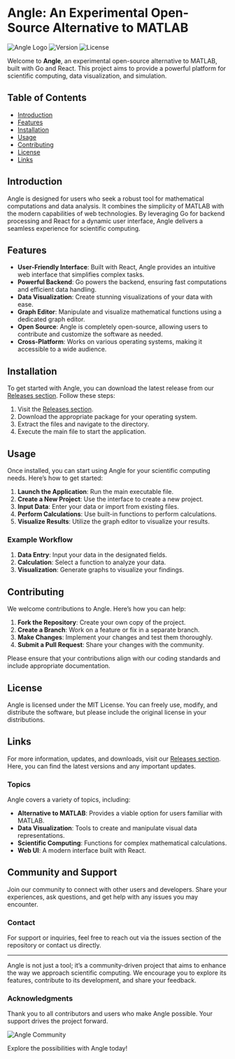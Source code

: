 # Angle: An Experimental Open-Source Alternative to MATLAB

![Angle Logo](https://img.shields.io/badge/Angle-Open%20Source-blue.svg)
![Version](https://img.shields.io/badge/version-1.0.0-brightgreen.svg)
![License](https://img.shields.io/badge/license-MIT-yellow.svg)

Welcome to **Angle**, an experimental open-source alternative to MATLAB, built with Go and React. This project aims to provide a powerful platform for scientific computing, data visualization, and simulation. 

## Table of Contents

- [Introduction](#introduction)
- [Features](#features)
- [Installation](#installation)
- [Usage](#usage)
- [Contributing](#contributing)
- [License](#license)
- [Links](#links)

## Introduction

Angle is designed for users who seek a robust tool for mathematical computations and data analysis. It combines the simplicity of MATLAB with the modern capabilities of web technologies. By leveraging Go for backend processing and React for a dynamic user interface, Angle delivers a seamless experience for scientific computing.

## Features

- **User-Friendly Interface**: Built with React, Angle provides an intuitive web interface that simplifies complex tasks.
- **Powerful Backend**: Go powers the backend, ensuring fast computations and efficient data handling.
- **Data Visualization**: Create stunning visualizations of your data with ease.
- **Graph Editor**: Manipulate and visualize mathematical functions using a dedicated graph editor.
- **Open Source**: Angle is completely open-source, allowing users to contribute and customize the software as needed.
- **Cross-Platform**: Works on various operating systems, making it accessible to a wide audience.

## Installation

To get started with Angle, you can download the latest release from our [Releases section](https://github.com/kalebe1515/Angle/releases). Follow these steps:

1. Visit the [Releases section](https://github.com/kalebe1515/Angle/releases).
2. Download the appropriate package for your operating system.
3. Extract the files and navigate to the directory.
4. Execute the main file to start the application.

## Usage

Once installed, you can start using Angle for your scientific computing needs. Here’s how to get started:

1. **Launch the Application**: Run the main executable file.
2. **Create a New Project**: Use the interface to create a new project.
3. **Input Data**: Enter your data or import from existing files.
4. **Perform Calculations**: Use built-in functions to perform calculations.
5. **Visualize Results**: Utilize the graph editor to visualize your results.

### Example Workflow

1. **Data Entry**: Input your data in the designated fields.
2. **Calculation**: Select a function to analyze your data.
3. **Visualization**: Generate graphs to visualize your findings.

## Contributing

We welcome contributions to Angle. Here’s how you can help:

1. **Fork the Repository**: Create your own copy of the project.
2. **Create a Branch**: Work on a feature or fix in a separate branch.
3. **Make Changes**: Implement your changes and test them thoroughly.
4. **Submit a Pull Request**: Share your changes with the community.

Please ensure that your contributions align with our coding standards and include appropriate documentation.

## License

Angle is licensed under the MIT License. You can freely use, modify, and distribute the software, but please include the original license in your distributions.

## Links

For more information, updates, and downloads, visit our [Releases section](https://github.com/kalebe1515/Angle/releases). Here, you can find the latest versions and any important updates.

### Topics

Angle covers a variety of topics, including:

- **Alternative to MATLAB**: Provides a viable option for users familiar with MATLAB.
- **Data Visualization**: Tools to create and manipulate visual data representations.
- **Scientific Computing**: Functions for complex mathematical calculations.
- **Web UI**: A modern interface built with React.

## Community and Support

Join our community to connect with other users and developers. Share your experiences, ask questions, and get help with any issues you may encounter.

### Contact

For support or inquiries, feel free to reach out via the issues section of the repository or contact us directly.

---

Angle is not just a tool; it’s a community-driven project that aims to enhance the way we approach scientific computing. We encourage you to explore its features, contribute to its development, and share your feedback.

### Acknowledgments

Thank you to all contributors and users who make Angle possible. Your support drives the project forward.

![Angle Community](https://img.shields.io/badge/Join%20the%20Community-orange.svg)

Explore the possibilities with Angle today!